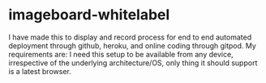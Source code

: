 # imageboard-whitelabel
I have made this to display and record process for end to end automated deployment through github, heroku, and online coding through gitpod.
My requirements are: I need this setup to be available from any device, irrespective of the underlying architecture/OS, only thing it should support is a latest browser.


